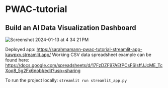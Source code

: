 # PWAC-tutorial

## Build an AI Data Visualization Dashboard

![Screenshot 2024-01-13 at 4 34 21 PM](https://github.com/SarahMAmann/PWAC-tutorial/assets/38596347/7b88444d-1aba-4096-abad-7798c0e08eec)

Deployed app: https://sarahmamann-pwac-tutorial-streamlit-app-kawpxv.streamlit.app/
Working CSV data spreadsheet example can be found here: https://docs.google.com/spreadsheets/d/17FzDZF97AEfPCsFSIsffJJcME_TcXoq8_5g2Fx6nobI/edit?usp=sharing

To run the project locally: `streamlit run streamlit_app.py`
